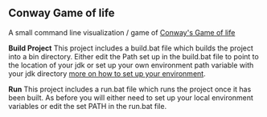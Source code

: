 ## **Conway Game of life**

A small command line visualization / game of [Conway's Game of life](https://en.wikipedia.org/wiki/Conway%27s_Game_of_Life)

**Build Project**
This project includes a build.bat file which builds the project into a bin directory. Either edit the Path set up in the build.bat file to point to the location of your jdk or set up your own environment path variable with your jdk directory [more on how to set up your environment](https://www.tutorialspoint.com/java/java_environment_setup.htm).

**Run**
This project includes a run.bat file which runs the project once it has been built. As before you will either need to set up your local environment variables or edit the set PATH in the run.bat file.